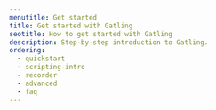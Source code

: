 ```yaml
---
menutitle: Get started
title: Get started with Gatling
seotitle: How to get started with Gatling
description: Step-by-step introduction to Gatling.
ordering:
  - quickstart
  - scripting-intro
  - recorder
  - advanced
  - faq
---
```

